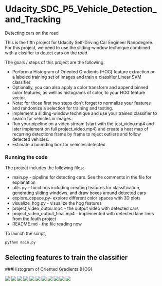 # Udacity_SDC_P5_Vehicle_Detection_and_Tracking
Detecting cars on the road

[//]: # (Image References)
[image1]: ./output_images/example_car_1.png
[image2]: ./output_images/example_car_2.png
[image3]: ./output_images/example_car_3.png
[image4]: ./output_images/example_noncar_1.png
[image5]: ./output_images/example_noncar_2.png
[image6]: ./output_images/example_noncar_3.png
[image7]: ./output_images/sliding_windows.jpg
[image8]: ./output_images/detection.jpg
[image9]: ./output_images/heatmap.jpg
[image10]: ./output_images/labels.jpg
[image11]: ./output_images/final.jpg


This is the fifth project for Udacity Self-Driving Car Engineer Nanodegree. For this project, we need to use the sliding-window technique combined with a clssifier to detect cars on the road.

The goals / steps of this project are the following:

* Perform a Histogram of Oriented Gradients (HOG) feature extraction on a labeled training set of images and train a classifier Linear SVM classifier
* Optionally, you can also apply a color transform and append binned color features, as well as histograms of color, to your HOG feature vector. 
* Note: for those first two steps don't forget to normalize your features and randomize a selection for training and testing.
* Implement a sliding-window technique and use your trained classifier to search for vehicles in images.
* Run your pipeline on a video stream (start with the test_video.mp4 and later implement on full project_video.mp4) and create a heat map of recurring detections frame by frame to reject outliers and follow detected vehicles.
* Estimate a bounding box for vehicles detected.


### Running the code
The project includes the following files:
* main.py - pipeline for detecting cars. See the comments in the file for explanation  
* utils.py - functions including creating features for classification, generating sliding windows, and draw boxes around detected cars
* explore_cspace.py- explore different color spaces with 3D plots
* visualize_hog.py - visualize the hog features
* project_video_outpu.mp4 - the output video with detected cars
* project_video_output_final.mp4 - implemented with detected lane lines from the fouth project
* README.md - the file reading now

To launch the script, 
```
python main.py
```
## Selecting features to train the classifier 
###Histogram of Oriented Gradients (HOG)


![][image1]
![][image2]
![][image3]
![][image4]
![][image5]
![][image6]
![][image7]
![][image8]
![][image9]
![][image10]
![][image11]
